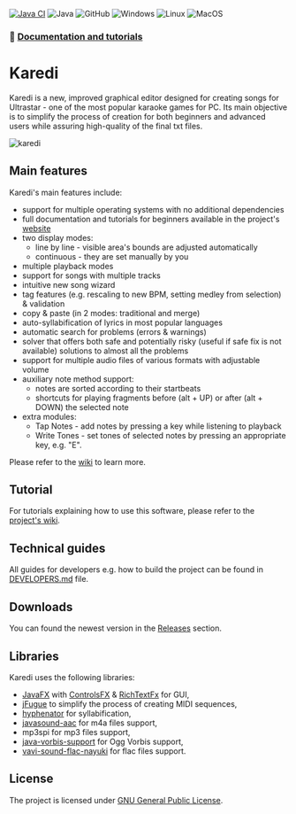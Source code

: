 [![Java CI](https://github.com/Nianna/Karedi/actions/workflows/maven.yml/badge.svg?branch=master)](https://github.com/Nianna/Karedi/actions/workflows/maven.yml)
![Java](https://img.shields.io/badge/Java-17-informational)
![GitHub](https://img.shields.io/github/license/nianna/karedi)
![Windows](https://img.shields.io/badge/Windows-0078D6?logo=windows&logoColor=white)
![Linux](https://img.shields.io/badge/Linux-FCC624?logo=linux&logoColor=black)
![MacOS](https://img.shields.io/badge/macOS-000000?logo=apple&logoColor=white)

### 📖 [Documentation and tutorials](https://karedi.gitbook.io/karedi/)

# Karedi

Karedi is a new, improved graphical editor designed for creating songs for Ultrastar - one of the most popular karaoke games for PC.
Its main objective is to simplify the process of creation for both beginners and advanced users while assuring high-quality of the final txt files.

![karedi](https://github.com/Nianna/Karedi/assets/31940002/568093fb-43cd-4c1e-b8a7-69f188d7e9c2)


## Main features
Karedi's main features include:
  * support for multiple operating systems with no additional dependencies
  * full documentation and tutorials for beginners available in the project's [website](https://karedi.gitbook.io/karedi/)
  * two display modes:
     * line by line - visible area's bounds are adjusted automatically
     * continuous - they are set manually by you
  * multiple playback modes
  * support for songs with multiple tracks
  * intuitive new song wizard
  * tag features (e.g. rescaling to new BPM, setting medley from selection) & validation
  * copy & paste (in 2 modes: traditional and merge)
  * auto-syllabification of lyrics in most popular languages
  * automatic search for problems (errors & warnings)
  * solver that offers both safe and potentially risky (useful if safe fix is not available) solutions to almost all the problems
  * support for multiple audio files of various formats with adjustable volume
  * auxiliary note method support:
      * notes are sorted according to their startbeats
      * shortcuts for playing fragments before (alt + UP) or after (alt + DOWN) the selected note
  * extra modules:
      * Tap Notes - add notes by pressing a key while listening to playback
      * Write Tones - set tones of selected notes by pressing an appropriate key, e.g. "E".
      
Please refer to the [wiki](https://karedi.gitbook.io/karedi/) to learn more.

## Tutorial

For tutorials explaining how to use this software, please refer to the [project's wiki](https://karedi.gitbook.io/karedi/).

## Technical guides

All guides for developers e.g. how to build the project can be found in [DEVELOPERS.md](https://github.com/Nianna/Karedi/blob/master/DEVELOPERS.md) file.

## Downloads

You can found the newest version in the [Releases](https://github.com/Nianna/Karedi/releases) section.

## Libraries

Karedi uses the following libraries:
* [JavaFX](https://github.com/openjdk/jfx) with [ControlsFX](https://github.com/controlsfx/controlsfx) & [RichTextFx](https://github.com/TomasMikula/RichTextFX) for GUI,
* [jFugue](http://www.jfugue.org) to simplify the process of creating MIDI sequences,
* [hyphenator](https://github.com/Nianna/hyphenator) for syllabification,
* [javasound-aac](https://github.com/Tianscar/javasound-aac) for m4a files support,
* mp3spi for mp3 files support,
* [java-vorbis-support](https://github.com/Trilarion/java-vorbis-support) for Ogg Vorbis support,
* [vavi-sound-flac-nayuki](https://github.com/umjammer/vavi-sound-flac-nayuki?tab=GPL-3.0-1-ov-file) for flac files support.

## License

The project is licensed under [GNU General Public License](https://www.gnu.org/licenses/gpl-3.0.en.html).
